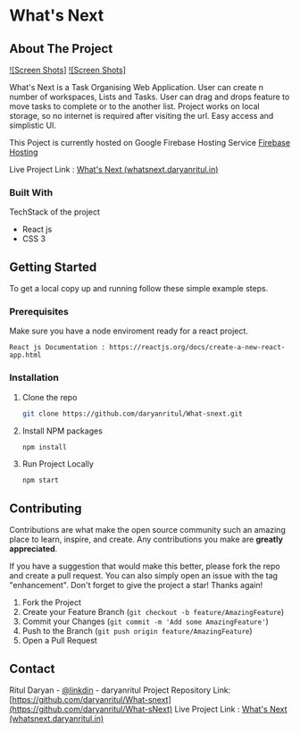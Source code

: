 # What's Next

## About The Project

[![Screen Shots]](![SS-01](https://user-images.githubusercontent.com/67550989/178369641-e7ad9054-553b-44ab-9e5c-1263648e7fb8.jpg))
[![Screen Shots]](![SS-02](https://user-images.githubusercontent.com/67550989/178369695-e2cc1012-292c-4d65-8f93-6f151b63d8f1.jpg)
)

What's Next is a Task Organising Web Application. User can create n number of workspaces, Lists and Tasks. User can drag and drops feature to move tasks to complete or to the another list. Project works on local storage, so no internet is required after visiting the url. Easy access and simplistic UI.

This Poject is currently hosted on Google Firebase Hosting Service [Firebase Hosting](https://firebase.google.com/docs/hosting)

Live Project Link : [What's Next (whatsnext.daryanritul.in)](https://whatsnext.daryanritul.in/)

### Built With

TechStack of the project

- React js
- CSS 3

## Getting Started

To get a local copy up and running follow these simple example steps.

### Prerequisites

Make sure you have a node enviroment ready for a react project.

```
React js Documentation : https://reactjs.org/docs/create-a-new-react-app.html
```

### Installation

1. Clone the repo
   ```sh
   git clone https://github.com/daryanritul/What-snext.git
   ```
2. Install NPM packages
   ```sh
   npm install
   ```
3. Run Project Locally
   ```sh
   npm start
   ```

## Contributing

Contributions are what make the open source community such an amazing place to learn, inspire, and create. Any contributions you make are **greatly appreciated**.

If you have a suggestion that would make this better, please fork the repo and create a pull request. You can also simply open an issue with the tag "enhancement".
Don't forget to give the project a star! Thanks again!

1. Fork the Project
2. Create your Feature Branch (`git checkout -b feature/AmazingFeature`)
3. Commit your Changes (`git commit -m 'Add some AmazingFeature'`)
4. Push to the Branch (`git push origin feature/AmazingFeature`)
5. Open a Pull Request

## Contact

Ritul Daryan - [@linkdin](www.linkedin.com/in/daryanritul) - daryanritul
Project Repository Link: [https://github.com/daryanritul/What-snext](https://github.com/daryanritul/What-sNext)
Live Project Link : [What's Next (whatsnext.daryanritul.in)](https://whatsnext.daryanritul.in/)
